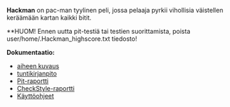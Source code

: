 **Hackman** on pac-man tyylinen peli, jossa pelaaja pyrkii vihollisia väistellen keräämään kartan kaikki bitit.


**HUOM! Ennen uutta pit-testiä tai testien suorittamista, poista user/home/.Hackman_highscore.txt tiedosto!


**Dokumentaatio:** 


- [aiheen kuvaus](dokumentaatio/aiheenKuvausJaRakenne.md)
- [tuntikirjanpito](dokumentaatio/tuntikirjanpito.md)
- [Pit-raportti](https://htmlpreview.github.io/?https://github.com/Ouzii/Hackman/blob/master/dokumentaatio/Pit-raportti/201702232339/index.html)
- [CheckStyle-raportti](https://htmlpreview.github.io/?https://github.com/Ouzii/Hackman/blob/master/dokumentaatio/Checkstyle-raportti/site/checkstyle.html)
- [Käyttöohjeet](dokumentaatio/Käyttöohjeet.md)
